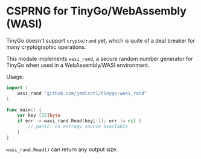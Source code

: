# CSPRNG for TinyGo/WebAssembly (WASI)

TinyGo doesn't support `crypto/rand` yet, which is quite of a deal breaker for many cryptographic operations.

This module implements `wasi_rand`, a secure random number generator for TinyGo when used in a WebAssembly/WASI environment.

Usage:

```go
import (
    wasi_rand "github.com/jedisct1/tinygo-wasi_rand"
)

func main() {
    var key [32]byte
    if err := wasi_rand.Read(key[:]); err != nil {
        // panic: no entropy source available
    }
}
```

`wasi_rand.Read()` can return any output size.
